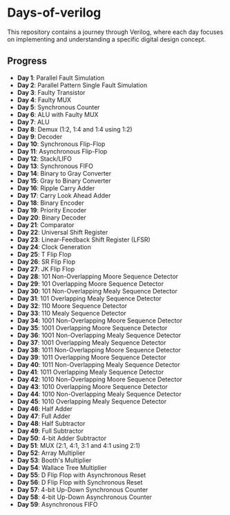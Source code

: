 # Days-of-verilog

This repository contains a journey through Verilog, where each day focuses on implementing and understanding a specific digital design concept.

## Progress

- **Day 1**: Parallel Fault Simulation  
- **Day 2**: Parallel Pattern Single Fault Simulation  
- **Day 3**: Faulty Transistor  
- **Day 4**: Faulty MUX  
- **Day 5**: Synchronous Counter  
- **Day 6**: ALU with Faulty MUX  
- **Day 7**: ALU  
- **Day 8**: Demux (1:2, 1:4 and 1:4 using 1:2)
- **Day 9**: Decoder  
- **Day 10**: Synchronous Flip-Flop  
- **Day 11**: Asynchronous Flip-Flop 
- **Day 12**: Stack/LIFO
- **Day 13**: Synchronous FIFO
- **Day 14**: Binary to Gray Converter
- **Day 15**: Gray to Binary Converter
- **Day 16**: Ripple Carry Adder
- **Day 17**: Carry Look Ahead Adder
- **Day 18**: Binary Encoder
- **Day 19**: Priority Encoder
- **Day 20**: Binary Decoder
- **Day 21**: Comparator
- **Day 22**: Universal Shift Register
- **Day 23**: Linear-Feedback Shift Register (LFSR)
- **Day 24**: Clock Generation
- **Day 25**: T Flip Flop
- **Day 26**: SR Flip Flop
- **Day 27**: JK Flip Flop
- **Day 28**: 101 Non-Overlapping Moore Sequence Detector
- **Day 29**: 101 Overlapping Moore Sequence Detector
- **Day 30**: 101 Non-Overlapping Mealy Sequence Detector
- **Day 31**: 101 Overlapping Mealy Sequence Detector
- **Day 32**: 110 Moore Sequence Detector
- **Day 33**: 110 Mealy Sequence Detector
- **Day 34**: 1001 Non-Overlapping Moore Sequence Detector
- **Day 35**: 1001 Overlapping Moore Sequence Detector
- **Day 36**: 1001 Non-Overlapping Mealy Sequence Detector
- **Day 37**: 1001 Overlapping Mealy Sequence Detector
- **Day 38**: 1011 Non-Overlapping Moore Sequence Detector
- **Day 39**: 1011 Overlapping Moore Sequence Detector
- **Day 40**: 1011 Non-Overlapping Mealy Sequence Detector
- **Day 41**: 1011 Overlapping Mealy Sequence Detector
- **Day 42**: 1010 Non-Overlapping Moore Sequence Detector
- **Day 43**: 1010 Overlapping Moore Sequence Detector
- **Day 44**: 1010 Non-Overlapping Mealy Sequence Detector
- **Day 45**: 1010 Overlapping Mealy Sequence Detector
- **Day 46**: Half Adder
- **Day 47**: Full Adder
- **Day 48**: Half Subtractor
- **Day 49**: Full Subtractor
- **Day 50**: 4-bit Adder Subtractor
- **Day 51**: MUX (2:1, 4:1, 3:1 and 4:1 using 2:1)
- **Day 52**: Array Multiplier
- **Day 53**: Booth's Multiplier
- **Day 54**: Wallace Tree Multiplier
- **Day 55**: D Flip Flop with Asynchronous Reset
- **Day 56**: D Flip Flop with Synchronous Reset
- **Day 57**: 4-bit Up-Down Synchronous Counter
- **Day 58**: 4-bit Up-Down Asynchronous Counter
- **Day 59**: Asynchronous FIFO